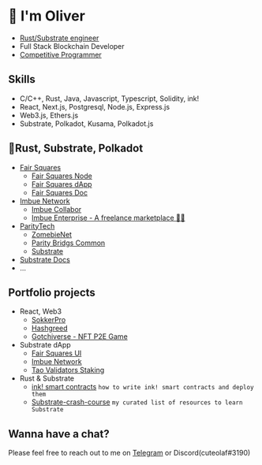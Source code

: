 # 👋 I'm Oliver
- [Rust/Substrate engineer](https://courses.edx.org/certificates/0056c3b6e66645f38a377635cdc13cbe)
- Full Stack Blockchain Developer
- [Competitive Programmer](https://www.codechef.com/users/cuteolaf)

## **Skills**
    
- C/C++, Rust, Java, Javascript, Typescript, Solidity, ink!
- React, Next.js, Postgresql, Node.js, Express.js
- Web3.js, Ethers.js
- Substrate, Polkadot, Kusama, Polkadot.js
    

## **💙Rust, Substrate, Polkadot**
- [Fair Squares](https://fair-squares.nl)
    - [Fair Squares Node](https://github.com/fair-squares/fair-squares)
    - [Fair Squares dApp](https://github.com/fair-squares/fs-dapp)
    - [Fair Squares Doc](https://docs.fair-squares.nl)
- [Imbue Network](https://www.imbue.network)
    - [Imbue Collabor](https://github.com/imbuenetwork/imbue)
    - [Imbue Enterprise - A freelance marketplace 👷‍♂️](https://github.com/imbuenetwork/dapp)
- [ParityTech](https://github.com/paritytech)
    - [ZomebieNet](https://github.com/paritytech/zombienet/commits?author=cuteolaf)
    - [Parity Bridgs Common](https://github.com/paritytech/parity-bridges-common/commits?author=cuteolaf)
    - [Substrate](https://github.com/paritytech/substrate/commits?author=cuteolaf)
- [Substrate Docs](https://github.com/substrate-developer-hub/substrate-docs/commits?author=cuteolaf)
- ...

## **Portfolio projects**
- React, Web3
    - [SokkerPro](https://sokkerpro.com)
    - [Hashgreed](https://hashgreed.com)
    - [Gotchiverse - NFT P2E Game](https://verse.aavegotchi.com)
- Substrate dApp
    - [Fair Squares UI](https://fair-squares.github.io/fs-dapp/)
    - [Imbue Network](https://staging.imbue.network/dapp)
    - [Tao Validators Staking](https://staking.tao-validator.com/)
- Rust & Substrate
    - [ink! smart contracts](https://github.com/cuteolaf/posts-ink)
        ```how to write ink! smart contracts and deploy them```
    - [Substrate-crash-course](https://github.com/cuteolaf/substrate-learning-resources)
        ```my curated list of resources to learn Substrate```
## Wanna have a chat?
Please feel free to reach out to me on [Telegram](https://t.me/cuteolaf) or Discord(cuteolaf#3190)
